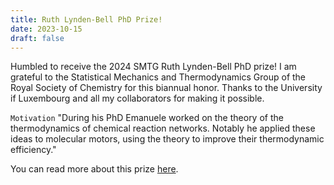```yaml
---
title: Ruth Lynden-Bell PhD Prize!
date: 2023-10-15
draft: false
---
```


Humbled to receive the 2024 SMTG Ruth Lynden-Bell PhD prize!
I am grateful to the Statistical Mechanics and Thermodynamics Group of the Royal Society of Chemistry for this biannual honor.
Thanks to the University if Luxembourg and all my collaborators for making it possible.

`Motivation`
"During his PhD Emanuele worked on the theory of the thermodynamics of chemical reaction networks.
Notably he applied these ideas to molecular motors, using the theory to improve their thermodynamic efficiency."


You can read more about this prize [here](https://www.rsc.org/membership-and-community/connect-with-others/through-interests/interest-groups/statistical-mechanics/awards/).
